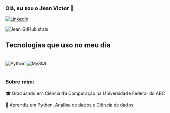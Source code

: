 ### Olá, eu sou o Jean Victor 👋

[![Linkedin](https://img.shields.io/badge/LinkedIn-0077B5?style=for-the-badge&logo=linkedin&logoColor=white)](https://https://www.linkedin.com/in/jean-victor-ferreira-dos-santos-42952a1a1/)

![Jean GitHub stats](https://github-readme-stats.vercel.app/api?username=FerreiraJean018&show_icons=true&theme=tokyonight)

## Tecnologias que uso no meu dia

<div style="display: inline_block"><br>
  <img align="center" src="https://img.shields.io/badge/Python-3776AB?style=for-the-badge&logo=python&logoColor=white" alt="Python" />
  <img align="center" src="https://img.shields.io/badge/MySQL-005C84?style=for-the-badge&logo=mysql&logoColor=white" alt="MySQL" />
</div><br>

### Sobre mim:

  🎓 Graduando em Ciência da Computação na Universidade Federal do ABC

  📜  Aprendiz em Python, Análise de dados e Ciência de dados

